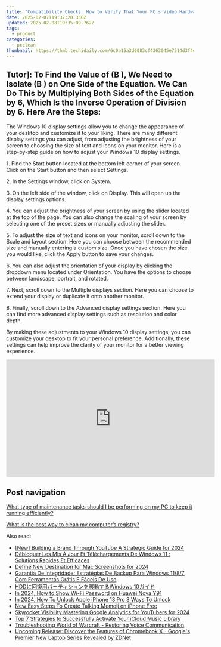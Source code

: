 ```yaml
---
title: "Compatibility Checks: How to Verify That Your PC's Video Hardware Runs on Windows Successfully"
date: 2025-02-07T19:32:20.336Z
updated: 2025-02-08T19:35:09.762Z
tags:
  - product
categories:
  - pcclean
thumbnail: https://thmb.techidaily.com/6c0a15a3d6083cf4363045e7514d3f4e9e6ab2b47b75aab4b7af36cf0fe09749.jpg
---
```


## Tutor]: To Find the Value of \(B \), We Need to Isolate \(B \) on One Side of the Equation. We Can Do This by Multiplying Both Sides of the Equation by 6, Which Is the Inverse Operation of Division by 6. Here Are the Steps:

The Windows 10 display settings allow you to change the appearance of your desktop and customize it to your liking. There are many different display settings you can adjust, from adjusting the brightness of your screen to choosing the size of text and icons on your monitor. Here is a step-by-step guide on how to adjust your Windows 10 display settings. 

1\. Find the Start button located at the bottom left corner of your screen. Click on the Start button and then select Settings.

2\. In the Settings window, click on System.

3\. On the left side of the window, click on Display. This will open up the display settings options. 

4\. You can adjust the brightness of your screen by using the slider located at the top of the page. You can also change the scaling of your screen by selecting one of the preset sizes or manually adjusting the slider.

5\. To adjust the size of text and icons on your monitor, scroll down to the Scale and layout section. Here you can choose between the recommended size and manually entering a custom size. Once you have chosen the size you would like, click the Apply button to save your changes.

6\. You can also adjust the orientation of your display by clicking the dropdown menu located under Orientation. You have the options to choose between landscape, portrait, and rotated.

7\. Next, scroll down to the Multiple displays section. Here you can choose to extend your display or duplicate it onto another monitor.

8\. Finally, scroll down to the Advanced display settings section. Here you can find more advanced display settings such as resolution and color depth. 

By making these adjustments to your Windows 10 display settings, you can customize your desktop to fit your personal preference. Additionally, these settings can help improve the clarity of your monitor for a better viewing experience.

<!-- affiliate ads begin -->
<iframe width="560" height="315" src="https://www.youtube.com/embed/97ydpSmzTJw?si=tFcelmtQX4u-b3u5" title="YouTube video player" frameborder="0" allow="accelerometer; autoplay; clipboard-write; encrypted-media; gyroscope; picture-in-picture; web-share" referrerpolicy="strict-origin-when-cross-origin" allowfullscreen></iframe>
<!-- affiliate ads end -->

## Post navigation

[What type of maintenance tasks should I be performing on my PC to keep it running efficiently?](https://tools.techidaily.com/pcclean/products/)

[What is the best way to clean my computer’s registry?](https://tools.techidaily.com/pcclean/products/)

<ins class="adsbygoogle"
     style="display:block"
     data-ad-format="autorelaxed"
     data-ad-client="ca-pub-7571918770474297"
     data-ad-slot="1223367746"></ins>

<ins class="adsbygoogle"
     style="display:block"
     data-ad-client="ca-pub-7571918770474297"
     data-ad-slot="8358498916"
     data-ad-format="auto"
     data-full-width-responsive="true"></ins>

<span class="atpl-alsoreadstyle">Also read:</span>
<div><ul>
<li><a href="https://facebook-record-videos.techidaily.com/new-building-a-brand-through-youtube-a-strategic-guide-for-2024/"><u>[New] Building a Brand Through YouTube A Strategic Guide for 2024</u></a></li>
<li><a href="https://discover-fantastic.techidaily.com/debloquer-les-mis-a-jour-et-telechargements-de-windows-11-solutions-rapides-et-efficaces/"><u>Débloquer Les Mis À Jour Et Téléchargements De Windows 11 : Solutions Rapides Et Efficaces</u></a></li>
<li><a href="https://screen-sharing-recording.techidaily.com/define-new-destination-for-mac-screenshots-for-2024/"><u>Define New Destination for Mac Screenshots for 2024</u></a></li>
<li><a href="https://discover-fantastic.techidaily.com/garantia-de-integridade-estrategias-de-backup-para-windows-1187-com-ferramentas-gratis-e-faceis-de-uso/"><u>Garantia De Integridade: Estratégias De Backup Para Windows 11/8/7 Com Ferramentas Grátis E Fáceis De Uso</u></a></li>
<li><a href="https://discover-fantastic.techidaily.com/hddwindows-10/"><u>HDDに回復用パーティションを移動するWindows 10ガイド</u></a></li>
<li><a href="https://android-unlock.techidaily.com/in-2024-how-to-show-wi-fi-password-on-huawei-nova-y91-by-drfone-android/"><u>In 2024, How to Show Wi-Fi Password on Huawei Nova Y91</u></a></li>
<li><a href="https://sim-unlock.techidaily.com/in-2024-how-to-unlock-apple-iphone-13-pro-3-ways-to-unlock-by-drfone-ios/"><u>In 2024, How To Unlock Apple iPhone 13 Pro 3 Ways To Unlock</u></a></li>
<li><a href="https://ai-topics.techidaily.com/new-easy-steps-to-create-talking-memoji-on-iphone-free/"><u>New Easy Steps To Create Talking Memoji on iPhone Free</u></a></li>
<li><a href="https://youtube-tips.techidaily.com/cket-visibility-mastering-google-analytics-for-youtubers-for-2024/"><u>Skyrocket Visibility Mastering Google Analytics for YouTubers for 2024</u></a></li>
<li><a href="https://discover-fantastic.techidaily.com/top-7-strategies-to-successfully-activate-your-icloud-music-library/"><u>Top 7 Strategies to Successfully Activate Your iCloud Music Library</u></a></li>
<li><a href="https://sound-issues.techidaily.com/troubleshooting-world-of-warcraft-restoring-voice-communication/"><u>Troubleshooting World of Warcraft - Restoring Voice Communication</u></a></li>
<li><a href="https://hardware-tips.techidaily.com/upcoming-release-discover-the-features-of-chromebook-x-googles-premier-new-laptop-series-revealed-by-zdnet/"><u>Upcoming Release: Discover the Features of Chromebook X - Google's Premier New Laptop Series Revealed by ZDNet</u></a></li>
</ul></div>

